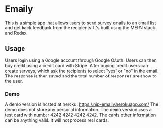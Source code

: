 # Emaily

This is a simple app that allows users to send survey emails to an email list and get back feedback from the recipients.
It's built using the MERN stack and Redux.

## Usage

Users login using a Google account through Google OAuth. 
Users can then buy credit using a credit card with Stripe. 
After buying credit users can create surveys, which ask the recipients to select "yes" or "no" in the email.
The response is then saved and the total number of responses are show to the user.

### Demo

A demo version is hosted at heroku: https://nip-emaily.herokuapp.com/
The demo does not store any personal information.
The demo version uses a test card with number 4242 4242 4242 4242. The cards other information can be anything valid. 
It will not process real cards.
